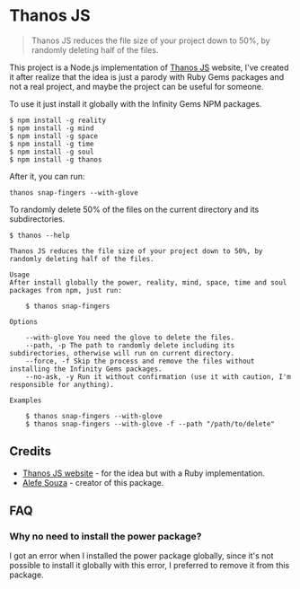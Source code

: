 # Thanos JS

> Thanos JS reduces the file size of your project down to 50%, by randomly deleting half of the files.

This project is a Node.js implementation of [Thanos JS](https://thanosjs.org/) website, I've created it after realize that the idea is just a parody with Ruby Gems packages and not a real project, and maybe the project can be useful for someone.

To use it just install it globally with the Infinity Gems NPM packages.

    $ npm install -g reality
    $ npm install -g mind
    $ npm install -g space
    $ npm install -g time
    $ npm install -g soul
    $ npm install -g thanos

After it, you can run:

    thanos snap-fingers --with-glove

To randomly delete 50% of the files on the current directory and its subdirectories.

    $ thanos --help

    Thanos JS reduces the file size of your project down to 50%, by randomly deleting half of the files.

    Usage
    After install globally the power, reality, mind, space, time and soul packages from npm, just run:

        $ thanos snap-fingers

    Options

        --with-glove You need the glove to delete the files.
        --path, -p The path to randomly delete including its subdirectories, otherwise will run on current directory.
        --force, -f Skip the process and remove the files without installing the Infinity Gems packages.
        --no-ask, -y Run it without confirmation (use it with caution, I'm responsible for anything).

    Examples

        $ thanos snap-fingers --with-glove
        $ thanos snap-fingers --with-glove -f --path "/path/to/delete"

## Credits

- [Thanos JS website](https://thanosjs.org/) - for the idea but with a Ruby implementation.
- [Alefe Souza](https://alefesouza.com) - creator of this package.

## FAQ

### Why no need to install the power package?

I got an error when I installed the power package globally, since it's not possible to install it globally with this error, I preferred to remove it from this package.
